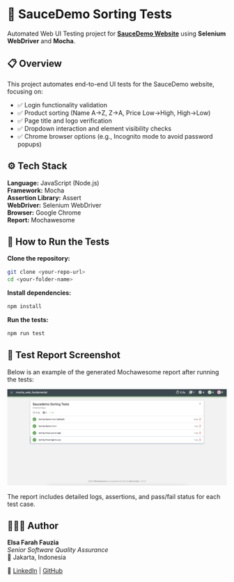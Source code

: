 # 🔄 SauceDemo Sorting Tests

Automated Web UI Testing project for [**SauceDemo Website**](https://www.saucedemo.com) using **Selenium WebDriver** and **Mocha**.

## 📋 Overview

This project automates end-to-end UI tests for the SauceDemo website, focusing on:

- ✅ Login functionality validation
- ✅ Product sorting (Name A→Z, Z→A, Price Low→High, High→Low)
- ✅ Page title and logo verification
- ✅ Dropdown interaction and element visibility checks
- ✅ Chrome browser options (e.g., Incognito mode to avoid password popups)

## ⚙️ Tech Stack

**Language:** JavaScript (Node.js)  
**Framework:** Mocha  
**Assertion Library:** Assert  
**WebDriver:** Selenium WebDriver  
**Browser:** Google Chrome  
**Report:** Mochawesome

## 🚀 How to Run the Tests

**Clone the repository:**

```bash
git clone <your-repo-url>
cd <your-folder-name>
```

**Install dependencies:**

```bash
npm install
```

**Run the tests:**

```bash
npm run test
```

## 📸 Test Report Screenshot

Below is an example of the generated Mochawesome report after running the tests:

![Test Report](images/report-result.png)

The report includes detailed logs, assertions, and pass/fail status for each test case.

## 👩🏻‍💻 Author

**Elsa Farah Fauzia**  
_Senior Software Quality Assurance_  
📍 Jakarta, Indonesia

🔗 [LinkedIn](https://www.linkedin.com/in/elsafarahfauzia/) | [GitHub](https://github.com/elsafarahhf)
